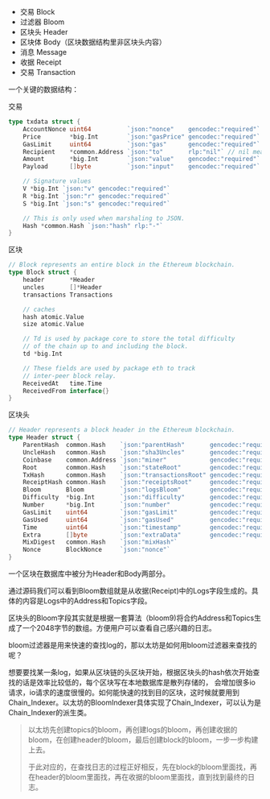 * 交易 Block
* 过滤器 Bloom
* 区块头 Header
* 区块体 Body（区块数据结构里非区块头内容）
* 消息 Message
* 收据 Receipt
* 交易 Transaction

一个关键的数据结构：

交易

```go
type txdata struct {
    AccountNonce uint64          `json:"nonce"    gencodec:"required"`
    Price        *big.Int        `json:"gasPrice" gencodec:"required"`
    GasLimit     uint64          `json:"gas"      gencodec:"required"`
    Recipient    *common.Address `json:"to"       rlp:"nil"` // nil means contract creation
    Amount       *big.Int        `json:"value"    gencodec:"required"`
    Payload      []byte          `json:"input"    gencodec:"required"`

    // Signature values
    V *big.Int `json:"v" gencodec:"required"`
    R *big.Int `json:"r" gencodec:"required"`
    S *big.Int `json:"s" gencodec:"required"`

    // This is only used when marshaling to JSON.
    Hash *common.Hash `json:"hash" rlp:"-"`
}
```

区块

```go
// Block represents an entire block in the Ethereum blockchain.
type Block struct {
    header       *Header
    uncles       []*Header
    transactions Transactions

    // caches
    hash atomic.Value
    size atomic.Value

    // Td is used by package core to store the total difficulty
    // of the chain up to and including the block.
    td *big.Int

    // These fields are used by package eth to track
    // inter-peer block relay.
    ReceivedAt   time.Time
    ReceivedFrom interface{}
}
```

区块头

```go
// Header represents a block header in the Ethereum blockchain.
type Header struct {
    ParentHash  common.Hash    `json:"parentHash"       gencodec:"required"`
    UncleHash   common.Hash    `json:"sha3Uncles"       gencodec:"required"`
    Coinbase    common.Address `json:"miner"            gencodec:"required"`
    Root        common.Hash    `json:"stateRoot"        gencodec:"required"`
    TxHash      common.Hash    `json:"transactionsRoot" gencodec:"required"`
    ReceiptHash common.Hash    `json:"receiptsRoot"     gencodec:"required"`
    Bloom       Bloom          `json:"logsBloom"        gencodec:"required"`
    Difficulty  *big.Int       `json:"difficulty"       gencodec:"required"`
    Number      *big.Int       `json:"number"           gencodec:"required"`
    GasLimit    uint64         `json:"gasLimit"         gencodec:"required"`
    GasUsed     uint64         `json:"gasUsed"          gencodec:"required"`
    Time        uint64         `json:"timestamp"        gencodec:"required"`
    Extra       []byte         `json:"extraData"        gencodec:"required"`
    MixDigest   common.Hash    `json:"mixHash"`
    Nonce       BlockNonce     `json:"nonce"`
}
```

一个区块在数据库中被分为Header和Body两部分。

通过源码我们可以看到Bloom数组就是从收据\(Receipt\)中的Logs字段生成的。具体的内容是Logs中的Address和Topics字段。

区块头的Bloom字段其实就是根据一套算法（bloom9\)将合约Address和Topics生成了一个2048字节的数组。方便用户可以查看自己感兴趣的日志。

bloom过滤器是用来快速的查找log的，那以太坊是如何用bloom过滤器来查找的呢？

想要要找某一条log，如果从区块链的头区块开始，根据区块头的hash依次开始查找的话是效率比较低的，每个区块写在本地数据库是散列存储的， 会增加很多io请求，io请求的速度很慢的。如何能快速的找到目的区块，这时候就要用到Chain\_Indexer。以太坊的BloomIndexer具体实现了Chain\_Indexer，可以认为是Chain\_Indexer的派生类。

> 以太坊先创建topics的bloom，再创建logs的bloom，再创建收据的bloom，在创建header的bloom，最后创建block的bloom，一步一步构建上去。
>
> 于此对应的，在查找日志的过程正好相反，先在block的bloom里面找，再在header的bloom里面找，再在收据的bloom里面找，直到找到最终的日志。



